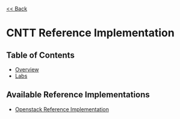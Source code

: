 [<< Back](../)

# CNTT Reference Implementation

<a name="available-ri"></a>
## Table of Contents
* [Overview](./chapter01.md)
* [Labs](./chapter02.md)

## Available Reference Implementations
* [Openstack Reference Implementation](openstack)
